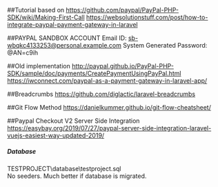 ##Tutorial based on
https://github.com/paypal/PayPal-PHP-SDK/wiki/Making-First-Call
https://websolutionstuff.com/post/how-to-integrate-paypal-payment-gateway-in-laravel


##PAYPAL SANDBOX ACCOUNT
Email ID: sb-wbqkc4133253@personal.example.com
System Generated Password: @AN=c9ih

##Old implementation
http://paypal.github.io/PayPal-PHP-SDK/sample/doc/payments/CreatePaymentUsingPayPal.html
https://iwconnect.com/paypal-as-a-payment-gateway-in-laravel-app/

##Breadcrumbs
https://github.com/diglactic/laravel-breadcrumbs

##Git Flow Method
https://danielkummer.github.io/git-flow-cheatsheet/

##Paypal Checkout V2 Server Side Integration
https://easybay.org/2019/07/27/paypal-server-side-integration-laravel-vuejs-easiest-way-updated-2019/


<h5>Database</h5>
<p>
    TESTPROJECT\database\testproject.sql
    <br/>
    No seeders. Much better if database is migrated.
</p>